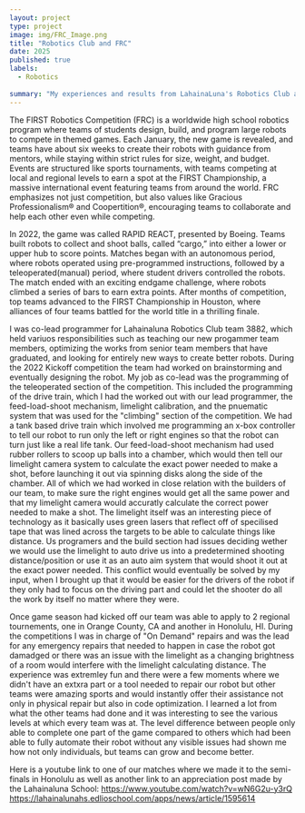 ```yaml
---
layout: project
type: project
image: img/FRC_Image.png
title: "Robotics Club and FRC"
date: 2025
published: true
labels:
  - Robotics
    
summary: "My experiences and results from LahainaLuna's Robotics Club and FRC tournaments"
---
```



The FIRST Robotics Competition (FRC) is a worldwide high school robotics program where teams of students design, build, and program large robots to compete in themed games. Each January, the new game is revealed, and teams have about six weeks to create their robots with guidance from mentors, while staying within strict rules for size, weight, and budget. Events are structured like sports tournaments, with teams competing at local and regional levels to earn a spot at the FIRST Championship, a massive international event featuring teams from around the world. FRC emphasizes not just competition, but also values like Gracious Professionalism® and Coopertition®, encouraging teams to collaborate and help each other even while competing.

In 2022, the game was called RAPID REACT, presented by Boeing. Teams built robots to collect and shoot balls, called “cargo,” into either a lower or upper hub to score points. Matches began with an autonomous period, where robots operated using pre-programmed instructions, followed by a teleoperated(manual) period, where student drivers controlled the robots. The match ended with an exciting endgame challenge, where robots climbed a series of bars to earn extra points. After months of competition, top teams advanced to the FIRST Championship in Houston, where alliances of four teams battled for the world title in a thrilling finale.

I was co-lead programmer for Lahainaluna Robotics Club team 3882, which held variuos responsibilities such as teaching our new progammer team members, optimizing the works from senior team members that have graduated, and looking for entirely new ways to create better robots. During the 2022 Kickoff competition the team had worked on brainstorming and eventually designing the robot. My job as co-lead was the programming of the teleoperated section of the competition. This included the programming of the drive train, which I had the worked out with our lead programmer, the feed-load-shoot mechanism, limelight calibration, and the pnuematic system that was used for the "climbing" section of the competition. We had a tank based drive train which involved me programming an x-box controller to tell our robot to run only the left or right engines so that the robot can turn just like a real life tank. Our feed-load-shoot mechanism had used rubber rollers to scoop up balls into a chamber, which would then tell our limelight camera system to calculate the exact power needed to make a shot, before launching it out via spinning disks along the side of the chamber. All of which we had worked in close relation with the builders of our team, to make sure the right engines would get all the same power and that my limelight camera would accuratly calculate the correct power needed to make a shot. The limelight itself was an interesting piece of technology as it basically uses green lasers that reflect off of specilised tape that was lined across the targets to be able to calculate things like distance. Us programers and the build section had issues deciding wether we would use the limelight to auto drive us into a predetermined shooting distance/position or use it as an auto aim system that would shoot it out at the exact power needed. This conflict would eventually be solved by my input, when I brought up that it would be easier for the drivers of the robot if they only had to focus on the driving part and could let the shooter do all the work by itself no matter where they were. 

Once game season had kicked off our team was able to apply to 2 regional tournements, one in Orange County, CA and another in Honolulu, HI. During the competitions I was in charge of "On Demand" repairs and was the lead for any emergency repairs that needed to happen in case the robot got damadged or there was an issue with the limelight as a changing brightness of a room would interfere with the limelight calculating distance. The experience was extremley fun and there were a few moments where we didn't have an extxra part or a tool needed to repair our robot but other teams were amazing sports and would instantly offer their assistance not only in physical repair but also in code optimization. I learned a lot from what the other teams had done and it was interesting to see the various levels at which every team was at. The level difference between people only able to complete one part of the game compared to others which had been able to fully automate their robot without any visible issues had shown me how not only individuals, but teams can grow and become better. 

Here is a youtube link to one of our matches where we made it to the semi-finals in Honolulu as well as another link to an appreciation post made by the Lahainaluna School:
https://www.youtube.com/watch?v=wN6G2u-y3rQ
https://lahainalunahs.edlioschool.com/apps/news/article/1595614
